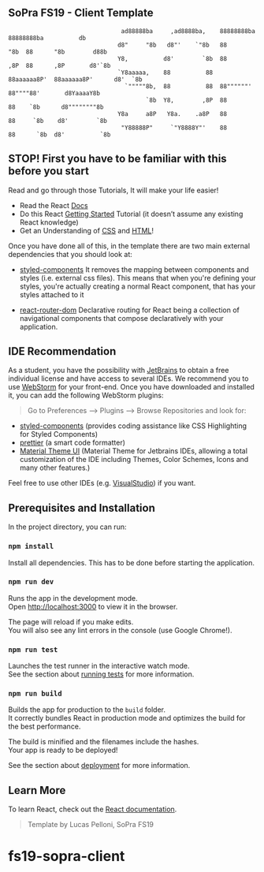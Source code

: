 ## SoPra FS19 - Client Template

                                    ad88888ba     ,ad8888ba,    88888888ba   88888888ba          db
                                   d8"     "8b   d8"'    `"8b   88      "8b  88      "8b        d88b
                                   Y8,          d8'        `8b  88      ,8P  88      ,8P       d8'`8b
                                   `Y8aaaaa,    88          88  88aaaaaa8P'  88aaaaaa8P'      d8'  `8b
                                     `"""""8b,  88          88  88""""""'    88""""88'       d8YaaaaY8b
                                           `8b  Y8,        ,8P  88           88    `8b      d8""""""""8b
                                   Y8a     a8P   Y8a.    .a8P   88           88     `8b    d8'        `8b
                                    "Y88888P"     `"Y8888Y"'    88           88      `8b  d8'          `8b

## STOP! First you have to be familiar with this before you start

Read and go through those Tutorials, It will make your life easier!

- Read the React [Docs](https://reactjs.org/docs/getting-started.html)
- Do this React [Getting Started](https://reactjs.org/tutorial/tutorial.html) Tutorial (it doesn’t assume any existing React knowledge)
- Get an Understanding of [CSS](http://localhost:3000) and [HTML](https://www.w3schools.com/html/html_intro.asp)!

Once you have done all of this, in the template there are two main external dependencies that you should look at:

- [styled-components](https://www.styled-components.com/docs)
  It removes the mapping between components and styles (i.e. external css files). This means that when you're defining your styles, you're actually creating a normal React component, that has your styles attached to it
* [react-router-dom](https://reacttraining.com/react-router/web/guides/quick-start) Declarative routing for React being a collection of navigational components that compose declaratively with your application. 

## IDE Recommendation
As a student, you have the possibility with [JetBrains](https://www.jetbrains.com/student/) to obtain a free individual license and have access to several IDEs. 
We recommend you to use [WebStorm](https://www.jetbrains.com/webstorm/specials/webstorm/webstorm.html?gclid=EAIaIQobChMIyPOj5f723wIVqRXTCh3SKwtYEAAYASAAEgLtMvD_BwE&gclsrc=aw.ds) for your front-end. 
Once you have downloaded and installed it, you can add the following WebStorm plugins: 
> Go to Preferences --> Plugins --> Browse Repositories and look for: 
*  [styled-components](https://plugins.jetbrains.com/plugin/9997-styled-components) (provides coding assistance like CSS Highlighting for Styled Components)
* [prettier](https://plugins.jetbrains.com/plugin/10456-prettier) (a smart code formatter)
* [Material Theme UI](https://plugins.jetbrains.com/plugin/8006-material-theme-ui) (Material Theme for Jetbrains IDEs, allowing a total customization of the IDE including Themes, Color Schemes, Icons and many other features.)

Feel free to use other IDEs (e.g. [VisualStudio](https://code.visualstudio.com/)) if you want. 

## Prerequisites and Installation

In the project directory, you can run:

### `npm install`

Install all dependencies. This has to be done before starting the application.

### `npm run dev`

Runs the app in the development mode.<br>
Open [http://localhost:3000](http://localhost:3000) to view it in the browser.

The page will reload if you make edits.<br>
You will also see any lint errors in the console (use Google Chrome!).

### `npm run test`

Launches the test runner in the interactive watch mode.<br>
See the section about [running tests](https://facebook.github.io/create-react-app/docs/running-tests) for more information.

### `npm run build`

Builds the app for production to the `build` folder.<br>
It correctly bundles React in production mode and optimizes the build for the best performance.

The build is minified and the filenames include the hashes.<br>
Your app is ready to be deployed!

See the section about [deployment](https://facebook.github.io/create-react-app/docs/deployment) for more information.

## Learn More

To learn React, check out the [React documentation](https://reactjs.org/).


>Template by Lucas Pelloni, SoPra FS19
# fs19-sopra-client
